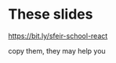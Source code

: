 <!-- .slide: class="center with-code" -->

# These slides

https://bit.ly/sfeir-school-react <!-- .element: class="center margin-top-150" -->

copy them, they may help you



